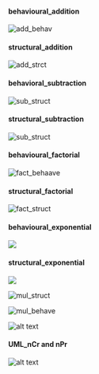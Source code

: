 #### behavioural_addition
![add_behav](https://github.com/99003518/Team2_calciapp/blob/main/Calculator%20Application/2.Design/LLD/LL_01%20behaviour.png)

#### structural_addition
![add_strct](https://github.com/99003518/Team2_calciapp/blob/main/Calculator%20Application/2.Design/LLD/LL_01_structural.png)

#### behavioral_subtraction
![sub_struct](https://github.com/99003518/Team2_calciapp/blob/main/Calculator%20Application/2.Design/LLD/LL_02%20behavioral.png)

#### structural_subtraction
![sub_struct](https://github.com/99003518/Team2_calciapp/blob/main/Calculator%20Application/2.Design/LLD/LL_02%20structural(subtraction).png)

#### behavioural_factorial
![fact_behaave](https://github.com/99003518/Team2_calciapp/blob/main/Calculator%20Application/2.Design/LLD/behav_uml_factorial.png)

#### structural_factorial
![fact_struct](https://github.com/99003518/Team2_calciapp/blob/main/Calculator%20Application/2.Design/LLD/struct_uml_factorial.png)

#### behavioural_exponential
![](https://github.com/99003518/Team2_calciapp/blob/main/Calculator%20Application/2.Design/LLD/ExponentialBehaviouralDiagram.png)

#### structural_exponential

![](https://github.com/99003518/Team2_calciapp/blob/main/Calculator%20Application/2.Design/LLD/ExponentialstructuralDiagram.png)

![mul_struct](https://github.com/99003518/Team2_calciapp/blob/main/Calculator%20Application/2.Design/LLD/Struct_mul.png)

![mul_behave](https://github.com/99003518/Team2_calciapp/blob/main/Calculator%20Application/2.Design/LLD/behavioral_mul.png)


![alt text](https://github.com/99003518/Team2_calciapp/blob/main/Calculator%20Application/3.Design/UML(Modulo%20Division%20%26%20Distance%20Conversion).jpg)

#### UML_nCr and nPr
![alt text](https://github.com/99003518/Team2_calciapp/blob/main/Calculator%20Application/2.Design/LLD/UML%20Diagrams%20for%20nPr%20and%20nCr%20functions.jpg)
